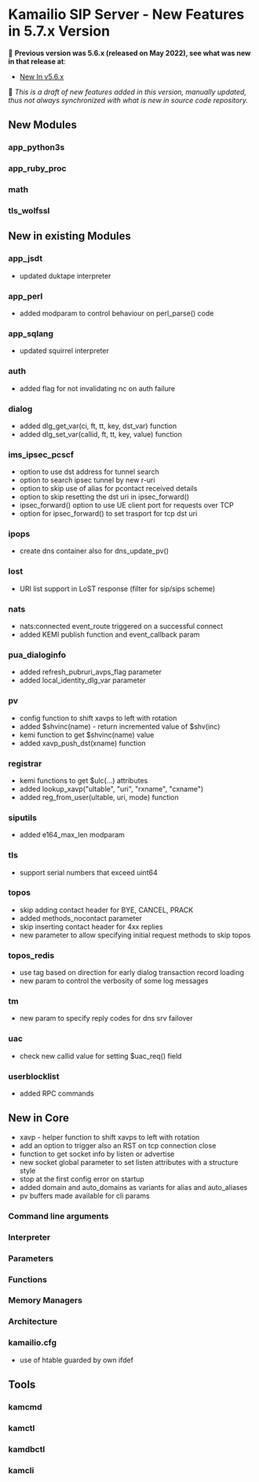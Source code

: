 # Kamailio SIP Server - New Features in 5.7.x Version

📘 **Previous version was 5.6.x (released on May 2022), see
what was new in that release at**:

  -  [New In v5.6.x](new-in-5.6.x.md)

📘 *This is a draft of new features added in this version,
manually updated, thus not always synchronized with what is new in
source code repository.*

## New Modules

### app_python3s ###

### app_ruby_proc ###

### math ###

### tls_wolfssl ###

## New in existing Modules

### app_jsdt ###

  * updated duktape interpreter

### app_perl ###

  * added modparam to control behaviour on perl_parse() code

### app_sqlang ###

  * updated squirrel interpreter

### auth ###

  * added flag for not invalidating nc on auth failure

### dialog ###

  * added dlg_get_var(ci, ft, tt, key, dst_var) function
  * added dlg_set_var(callid, ft, tt, key, value) function

### ims_ipsec_pcscf ###

  * option to use dst address for tunnel search
  * option to search ipsec tunnel by new r-uri
  * option to skip use of alias for pcontact received details
  * option to skip resetting the dst uri in ipsec_forward()
  * ipsec_forward() option to use UE client port for requests over TCP
  * option for ipsec_forward() to set trasport for tcp dst uri

### ipops ###

  * create dns container also for dns_update_pv()

### lost ###

  * URI list support in LoST response (filter for sip/sips scheme)

### nats ###

  * nats:connected event_route triggered on a successful connect
  * added KEMI publish function and event_callback param

### pua_dialoginfo ###

  * added refresh_pubruri_avps_flag parameter
  * added local_identity_dlg_var parameter

### pv ###

  * config function to shift xavps to left with rotation
  * added $shvinc(name) - return incremented value of $shv(inc)
  * kemi function to get $shvinc(name) value
  * added xavp_push_dst(xname) function

### registrar ###

  * kemi functions to get $ulc(...) attributes
  * added lookup_xavp("ultable", "uri", "rxname", "cxname")
  * added reg_from_user(ultable, uri, mode) function

### siputils ###

  * added e164_max_len modparam

### tls ###

  * support serial numbers that exceed uint64

### topos ###

  * skip adding contact header for BYE, CANCEL, PRACK
  *  added methods_nocontact parameter
  * skip inserting contact header for 4xx replies
  * new parameter to allow specifying initial request methods to skip topos

### topos_redis ###

  * use tag based on direction for early dialog transaction record loading
  * new param to control the verbosity of some log messages

### tm ###

  * new param to specify reply codes for dns srv failover

### uac ###

  * check new callid value for setting $uac_req() field

### userblocklist ###

  * added RPC commands

## New in Core

  * xavp - helper function to shift xavps to left with rotation
  * add an option to trigger also an RST on tcp connection close
  * function to get socket info by listen or advertise
  * new socket global parameter to set listen attributes with a structure style
  * stop at the first config error on startup
  * added domain and auto_domains as variants for alias and auto_aliases
  * pv buffers made available for cli params

### Command line arguments

### Interpreter

### Parameters

### Functions

### Memory Managers

### Architecture

### kamailio.cfg

  * use of htable guarded by own ifdef

## Tools

### kamcmd

### kamctl

### kamdbctl

### kamcli
